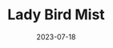 ---
title: Lady Bird Mist
description: Hiking in the Lady Bird Johnson Grove amongst the redwoods
location: Redwoods National Park
date: 2023-07-18
alt: Hiking in the Lady Bird Johnson Grove amongst the redwoods
original:
  { src: https://sbeczkiewicz.blob.core.windows.net/images/20230818-DSC03235.jpg }
compressed:
  {
    src: https://sbeczkiewicz.blob.core.windows.net/compressed/20230818-DSC03235-compressed.jpg,
  }
---